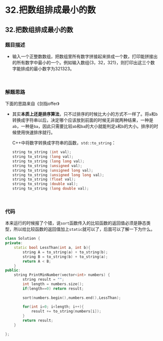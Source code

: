 # 32.把数组排成最小的数


## 32.把数组排成最小的数

### 题目描述  

- 输入一个正整数数组，把数组里所有数字拼接起来排成一个数，打印能拼接出的所有数字中最小的一个。例如输入数组{3，32，321}，则打印出这三个数字能排成的最小数字为321323。

&nbsp;

### 解题思路  

下面的思路来自《剑指offer》

- 其实**本质上还是排序算法**，只不过排序的时候比大小的方式不一样了。将`a`和`b`转换成字符串以后，决定哪个应该放到前面的时候无非就两种结果，一种是`ab`，一种是`ba`，因此只需要比较`ab`和`ba`的大小就能判定`a`和`b`的大小。排序的时候使用快速排序就行。

  C++中将数字转换成字符串的函数，`std::to_string`：

  ```c++
  string to_string (int val);
  string to_string (long val);
  string to_string (long long val);
  string to_string (unsigned val);
  string to_string (unsigned long val);
  string to_string (unsigned long long val);
  string to_string (float val);
  string to_string (double val);
  string to_string (long double val);
  ```


&nbsp;

### 代码 

本来运行的时候报了个错，说`sort`函数传入的比较函数的返回值必须是静态类型，所以给比较函数的返回值加上`static`就可以了，后面可以了解一下为什么。

```c++
class Solution {
private:
    static bool LessThan(int a, int b){
        string A = to_string(a) + to_string(b);
        string B = to_string(b) + to_string(a);
        return A < B;
    }
public:
    string PrintMinNumber(vector<int> numbers) {
        string result = "";
        int length = numbers.size();
        if(length==0) return result;
        
        sort(numbers.begin(),numbers.end(),LessThan);
        
        for(int i=0; i<length; i++){
            result += to_string(numbers[i]);
        }
        return result;
    }
    
};
```




